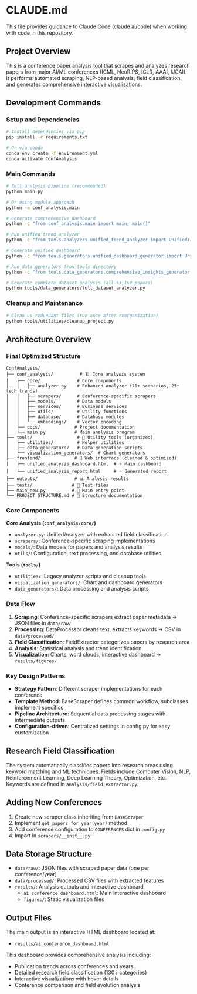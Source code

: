# CLAUDE.md

This file provides guidance to Claude Code (claude.ai/code) when working with code in this repository.

## Project Overview

This is a conference paper analysis tool that scrapes and analyzes research papers from major AI/ML conferences (ICML, NeuRIPS, ICLR, AAAI, IJCAI). It performs automated scraping, NLP-based analysis, field classification, and generates comprehensive interactive visualizations.

## Development Commands

### Setup and Dependencies
```bash
# Install dependencies via pip
pip install -r requirements.txt

# Or via conda
conda env create -f environment.yml
conda activate ConfAnalysis
```

### Main Commands
```bash
# Full analysis pipeline (recommended)
python main.py

# Or using module approach
python -m conf_analysis.main

# Generate comprehensive dashboard
python -c "from conf_analysis.main import main; main()"

# Run unified trend analyzer
python -c "from tools.analyzers.unified_trend_analyzer import UnifiedTrendAnalyzer; UnifiedTrendAnalyzer().run_comprehensive_analysis()"

# Generate unified dashboard
python -c "from tools.generators.unified_dashboard_generator import UnifiedDashboardGenerator; UnifiedDashboardGenerator().generate_all_dashboards()"

# Run data generators from tools directory
python -c "from tools.data_generators.comprehensive_insights_generator import ComprehensiveInsightsGenerator; ComprehensiveInsightsGenerator().run()"

# Generate complete dataset analysis (all 53,159 papers)
python tools/data_generators/full_dataset_analyzer.py
```

### Cleanup and Maintenance
```bash
# Clean up redundant files (run once after reorganization)
python tools/utilities/cleanup_project.py
```

## Architecture Overview

### Final Optimized Structure

```
ConfAnalysis/
├── conf_analysis/          # 🏗️ Core analysis system
│   ├── core/              # Core components  
│   │   ├── analyzer.py    # Enhanced analyzer (70+ scenarios, 25+ tech trends)
│   │   ├── scrapers/      # Conference-specific scrapers
│   │   ├── models/        # Data models
│   │   ├── services/      # Business services
│   │   ├── utils/         # Utility functions
│   │   ├── database/      # Database modules
│   │   └── embeddings/    # Vector encoding
│   ├── docs/             # Project documentation
│   └── main.py           # Main analysis program
├── tools/                 # 🔧 Utility tools (organized)
│   ├── utilities/         # Helper utilities
│   ├── data_generators/   # Data generation scripts
│   └── visualization_generators/  # Chart generators
├── frontend/             # 🎨 Web interface (cleaned & optimized)
│   ├── unified_analysis_dashboard.html  # ⭐ Main dashboard
│   └── unified_analysis_report.html     # ⭐ Generated report
├── outputs/              # 📊 Analysis results
├── tests/               # 🧪 Test files
├── main_new.py          # 🚪 Main entry point
└── PROJECT_STRUCTURE.md # 📁 Structure documentation
```

### Core Components

**Core Analysis (`conf_analysis/core/`)**
- `analyzer.py`: UnifiedAnalyzer with enhanced field classification
- `scrapers/`: Conference-specific scraping implementations
- `models/`: Data models for papers and analysis results
- `utils/`: Configuration, text processing, and database utilities

**Tools (`tools/`)**
- `utilities/`: Legacy analyzer scripts and cleanup tools
- `visualization_generators/`: Chart and dashboard generators
- `data_generators/`: Data processing and analysis scripts

### Data Flow
1. **Scraping**: Conference-specific scrapers extract paper metadata → JSON files in `data/raw/`
2. **Processing**: DataProcessor cleans text, extracts keywords → CSV in `data/processed/`
3. **Field Classification**: FieldExtractor categorizes papers by research area
4. **Analysis**: Statistical analysis and trend identification
5. **Visualization**: Charts, word clouds, interactive dashboard → `results/figures/`

### Key Design Patterns
- **Strategy Pattern**: Different scraper implementations for each conference
- **Template Method**: BaseScraper defines common workflow, subclasses implement specifics
- **Pipeline Architecture**: Sequential data processing stages with intermediate outputs
- **Configuration-driven**: Centralized settings in config.py for easy customization

## Research Field Classification

The system automatically classifies papers into research areas using keyword matching and ML techniques. Fields include Computer Vision, NLP, Reinforcement Learning, Deep Learning Theory, Optimization, etc. Keywords are defined in `analysis/field_extractor.py`.

## Adding New Conferences

1. Create new scraper class inheriting from `BaseScraper`
2. Implement `get_papers_for_year(year)` method
3. Add conference configuration to `CONFERENCES` dict in `config.py`
4. Import in `scrapers/__init__.py`

## Data Storage Structure

- `data/raw/`: JSON files with scraped paper data (one per conference/year)
- `data/processed/`: Processed CSV files with extracted features  
- `results/`: Analysis outputs and interactive dashboard
  - `ai_conference_dashboard.html`: Main interactive dashboard
  - `figures/`: Static visualization files

## Output Files

The main output is an interactive HTML dashboard located at:
- `results/ai_conference_dashboard.html`

This dashboard provides comprehensive analysis including:
- Publication trends across conferences and years
- Detailed research field classification (130+ categories)
- Interactive visualizations with hover details
- Conference comparison and field evolution analysis